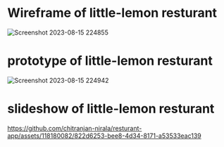 # Wireframe of little-lemon resturant
![Screenshot 2023-08-15 224855](https://github.com/chitranjan-nirala/resturant-app/assets/118180082/d595bd27-b538-470b-b038-e29b25e24703)

# prototype of little-lemon resturant
![Screenshot 2023-08-15 224942](https://github.com/chitranjan-nirala/resturant-app/assets/118180082/5be19055-50c3-42ee-b021-a517aebe8700)
 # slideshow of little-lemon resturant
https://github.com/chitranjan-nirala/resturant-app/assets/118180082/822d6253-bee8-4d34-8171-a53533eac139

